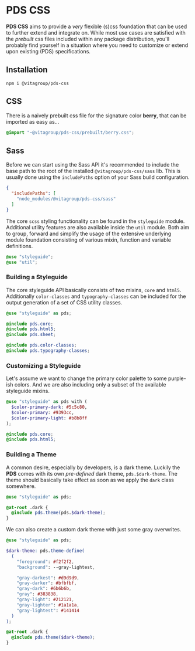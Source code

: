 # PDS CSS

**PDS CSS** aims to provide a _very_ flexible (s)css foundation that can be used to further extend and integrate on.
While most use cases are satisfied with the _prebuilt_ css files included within any package distribution, you'll
probably find yourself in a situation where you need to customize or extend upon existing (PDS) specifications.

## Installation

```
npm i @vitagroup/pds-css
```

## CSS

There is a naively prebuilt css file for the signature color **berry**, that can be imported as easy as...

```css
@import "~@vitagroup/pds-css/prebuilt/berry.css";
```

## Sass

Before we can start using the Sass API it's recommended to include the base path
to the root of the installed `@vitagroup/pds-css/sass` lib. This is usually done using
the `includePaths` option of your Sass build configuration.

```json
{
  "includePaths": [
    "node_modules/@vitagroup/pds-css/sass"
  ]
}
```

The core `scss` styling functionality can be found in the `styleguide` module. Additional
utility features are also available inside the `util` module. Both aim to group, forward
and simplify the usage of the extensive underlying module foundation consisting of various
mixin, function and variable definitions.

```scss
@use "styleguide";
@use "util";
```

### Building a Styleguide

The core styleguide API basically consists of two mixins, `core` and `html5`. Additionally
`color-classes` and `typography-classes` can be included for the output generation of a set
of CSS utility classes.

```scss
@use "styleguide" as pds;

@include pds.core;
@include pds.html5;
@include pds.sheet;

@include pds.color-classes;
@include pds.typography-classes;
```

### Customizing a Styleguide

Let's assume we want to change the primary color palette to some purple-ish colors. And we
are also including only a subset of the available styleguide mixins.

```scss
@use "styleguide" as pds with (
  $color-primary-dark: #5c5c80,
  $color-primary: #9393cc,
  $color-primary-light: #b8b8ff
);

@include pds.core;
@include pds.html5;
```

### Building a Theme

A common desire, especially by developers, is a dark theme. Luckily the **PDS**
comes with its own _pre-defined_ dark theme, `pds.$dark-theme`. The theme should
basically take effect as soon as we apply the `dark` class somewhere.

```scss
@use "styleguide" as pds;

@at-root .dark {
  @include pds.theme(pds.$dark-theme);
}
```

We can also create a custom dark theme with just some gray overwrites.

```scss
@use "styleguide" as pds;

$dark-theme: pds.theme-define(
  (
    "foreground": #f2f2f2,
    "background": --gray-lightest,

    "gray-darkest": #d9d9d9,
    "gray-darker": #bfbfbf,
    "gray-dark": #6b6b6b,
    "gray": #383838,
    "gray-light": #212121,
    "gray-lighter": #1a1a1a,
    "gray-lightest": #141414
  )
);

@at-root .dark {
  @include pds.theme($dark-theme);
}
```
